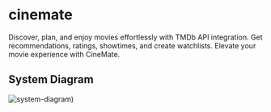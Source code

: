 # cinemate

Discover, plan, and enjoy movies effortlessly with TMDb API integration. Get recommendations, ratings, showtimes, and create watchlists. Elevate your movie experience with CineMate.


## System Diagram
![system-diagram)](https://github.com/ahmaddioxide/moca/assets/75989502/44db26b9-5f85-439c-8bac-c5bc8f8e424b)

